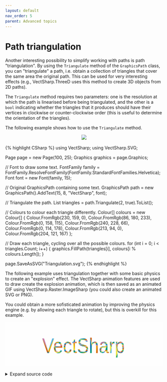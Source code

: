 ```yaml
---
layout: default
nav_order: 5
parent: Advanced topics
---
```


# Path triangulation

Another interesting possibility to simplify working with paths is path "triangulation". By using the `Triangulate` method of the `GraphicsPath` class, you can "triangulate" a path, i.e. obtain a collection of triangles that cover the same area the original path. This can be used for very interesting effects (e.g., VectSharp.ThreeD uses this method to create 3D objects from 2D paths).

The `Triangulate` method requires two parameters: one is the resolution at which the path is linearised before being triangulated, and the other is a `bool` indicating whether the triangles that it produces should have their vertices in clockwise or counter-clockwise order (this is useful to determine the orientation of the triangles).

The following example shows how to use the `Triangulate` method.

<div class="code-example">
    <p style="text-align: center">
        <img src="assets/tutorials/Triangulation.svg" style="height:10em">
    </p>
</div>
{% highlight CSharp %}
using VectSharp;
using VectSharp.SVG;

Page page = new Page(100, 25);
Graphics graphics = page.Graphics;

// Font to draw some text.
FontFamily family = FontFamily.ResolveFontFamily(FontFamily.StandardFontFamilies.Helvetica);
Font font = new Font(family, 15);

// Original GraphicsPath containing some text.
GraphicsPath path = new GraphicsPath().AddText(15, 8, "VectSharp", font);

// Triangulate the path.
List<GraphicsPath> triangles = path.Triangulate(2, true).ToList();

// Colours to colour each triangle differently.
Colour[] colours = new Colour[]
{
    Colour.FromRgb(230, 159, 0),
    Colour.FromRgb(86, 180, 233),
    Colour.FromRgb(0, 158, 115),
    Colour.FromRgb(240, 228, 66),
    Colour.FromRgb(0, 114, 178),
    Colour.FromRgb(213, 94, 0),
    Colour.FromRgb(204, 121, 167)
};

// Draw each triangle, cycling over all the possible colours.
for (int i = 0; i < triangles.Count; i++)
{
    graphics.FillPath(triangles[i], colours[i % colours.Length]);
}

page.SaveAsSVG("Triangulation.svg");
{% endhighlight %}

The following example uses triangulation together with some basic physics to create an "explosion" effect. The VectSharp animation features are used to draw create the explosion animation, which is then saved as an animated GIF using VectSharp.Raster.ImageSharp (you could also create an animated SVG or PNG).

You could obtain a more sofisticated animation by improving the physics engine (e.g. by allowing each triangle to rotate), but this is overkill for this example.

<div class="code-example">
    <p style="text-align: center">
        <img src="assets/tutorials/TriangulationAnimation.gif" style="height:10em">
    </p>
</div>
<details markdown="block">
<summary>
    Expand source code
  </summary>
  {: .text-delta }

{% highlight CSharp %}
using VectSharp;
using VectSharp.Raster.ImageSharp;

// Font to draw some text.
FontFamily family = FontFamily.ResolveFontFamily(FontFamily.StandardFontFamilies.Helvetica);
Font font = new Font(family, 15);

// Original GraphicsPath containing some text.
GraphicsPath path = new GraphicsPath().AddText(15, 8, "VectSharp", font);

// List to contain the vertices of the triangles.
List<List<Point>> trianglePoints = new List<List<Point>>();

// Triangulate the path and add the vertices of the triangles to the list.
foreach (GraphicsPath triangle in path.Triangulate(2, true))
{
    List<Point> currTriangle = new List<Point>();
    foreach (List<Point> pathFigure in triangle.GetPoints())
    {
        currTriangle.AddRange(pathFigure);
    }
    trianglePoints.Add(currTriangle);
}

// Origin point for the explosion.
Point explosionPoint = new Point(50, 25);

// Initial velocity for the triangles.
double initialVelocity = 10;

// Friction coefficient.
double friction = 0.25;

// Gravitational constant.
double gravity = 4;

// Will hold the initial velocities of the points.
List<List<Point>> initialVelocities = new List<List<Point>>();

// The initial velocity of the vertices of a triangle will be in the direction connecting
// the barycenter of the triangle to the explosion point, and will have modulus equal to initialVelocity.
for (int i = 0; i < trianglePoints.Count; i++)
{
    initialVelocities.Add(new List<Point>());

    // Compute the barycenter of the triangle.
    Point barycenter = new Point();
    for (int j = 0; j < trianglePoints[i].Count; j++)
    {
        barycenter = new Point(barycenter.X + trianglePoints[i][j].X, barycenter.Y + trianglePoints[i][j].Y);
    }
    barycenter = new Point(barycenter.X / trianglePoints[i].Count, barycenter.Y / trianglePoints[i].Count);

    Point direction = new Point(barycenter.X - explosionPoint.X, barycenter.Y - explosionPoint.Y);
    double r = direction.Modulus();

    double velocityModulus = initialVelocity;

    for (int j = 0; j < trianglePoints[i].Count; j++)
    {
        initialVelocities[i].Add(new Point(direction.X / r * velocityModulus, -direction.Y / r * velocityModulus));
    }
}

// Colours to colour each triangle differently.
Colour[] colours = new Colour[]
{
    Colour.FromRgb(230, 159, 0),
    Colour.FromRgb(86, 180, 233),
    Colour.FromRgb(0, 158, 115),
    Colour.FromRgb(240, 228, 66),
    Colour.FromRgb(0, 114, 178),
    Colour.FromRgb(213, 94, 0),
    Colour.FromRgb(204, 121, 167)
};

// Create the animation that will contain all the frames.
Animation animation = new Animation(132, 31, 1) { Background = Colours.White };

// Loop over time
for (double t = 0; t <= 6.5; t += 0.075)
{
    // Create a new graphics for the frame.
    Graphics graphics = new Graphics();
    graphics.Translate(16, 3);

    // Loop over the triangles.
    for (int i = 0; i < trianglePoints.Count; i++)
    {
        // Create the new path to hold the triangle.
        GraphicsPath triangle = new GraphicsPath();

        for (int j = 0; j < trianglePoints[i].Count; j++)
        {
            // Compute the current position of each point, based on initial velocity, gravity and friction.
            double currX = trianglePoints[i][j].X + initialVelocities[i][j].X / friction * (1 - Math.Exp(-friction * t));
            double currY = trianglePoints[i][j].Y + gravity * t / friction + (initialVelocities[i][j].Y / friction + gravity / (friction * friction)) * (Math.Exp(-friction * t) - 1);

            // When a point reaches y = 25, it has arrived to the "floor".
            currY = Math.Min(currY, 25);

            // Add the point to the path.
            if (j == 0)
            {
                triangle.MoveTo(currX, currY);
            }
            else
            {
                triangle.LineTo(currX, currY);
            }
        }

        // Close the triangle.
        triangle.Close();

        // Fill the triangle.
        graphics.FillPath(triangle, colours[i % colours.Length]);
    }

    // Create the frame and set the duration. We use a larger duration for the first frame.
    Frame frame;

    if (t == 0)
    {
        frame = new Frame(graphics, 250);
    }
    else
    {
        frame = new Frame(graphics, 16);
    }

    // Add the frame to the animation.
    animation.AddFrame(frame);
}


// Add the reverse animation.
for (double t = 6.5; t >= 0; t -= 0.075)
{
    // Create a new graphics for the frame.
    Graphics graphics = new Graphics();
    graphics.Translate(16, 3);

    // Loop over the triangles.
    for (int i = 0; i < trianglePoints.Count; i++)
    {
        // Create the new path to hold the triangle.
        GraphicsPath triangle = new GraphicsPath();

        for (int j = 0; j < trianglePoints[i].Count; j++)
        {
            // Compute the current position of each point, based on initial velocity, gravity and friction.
            double currX = trianglePoints[i][j].X + initialVelocities[i][j].X / friction * (1 - Math.Exp(-friction * t));
            double currY = trianglePoints[i][j].Y + gravity * t / friction + (initialVelocities[i][j].Y / friction + gravity / (friction * friction)) * (Math.Exp(-friction * t) - 1);

            // When a point reaches y = 25, it has arrived to the "floor".
            currY = Math.Min(currY, 25);

            // Add the point to the path.
            if (j == 0)
            {
                triangle.MoveTo(currX, currY);
            }
            else
            {
                triangle.LineTo(currX, currY);
            }
        }

        // Close the triangle.
        triangle.Close();

        // Fill the triangle.
        graphics.FillPath(triangle, colours[i % colours.Length]);
    }

    // Create the frame.
    Frame frame = new Frame(graphics, 16);

    // Add the frame to the animation.
    animation.AddFrame(frame);
}

// Save the animation as an animated GIF, with a scale factor of 10.
animation.SaveAsAnimatedGIF("TriangulationAnimation.gif", 10);
{% endhighlight %}
</details>